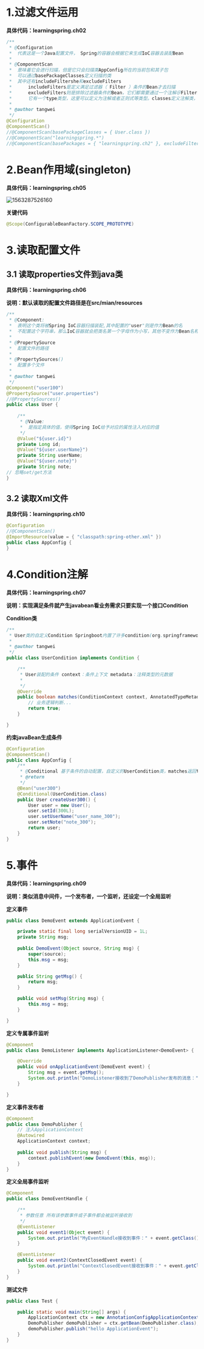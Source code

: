 # 1.过滤文件运用

**具体代码：learningspring.ch02**

```java
/**
 * @Configuration 
 * 	代表这是一个Java配置文件， Spring的容器会根据它来生成IoC容器去装配Bean
 * 
 * @ComponentScan 
 * 	意味着它会进行扫描，但是它只会扫描类AppConfig所在的当前包和其子包
 *	可以通过basePackageClasses定义扫描的类
 *	其中还有includeFiltershe和excludeFilters
 *		includeFilters是定义满足过滤器（ Filter ）条件的Bean才去扫描
 *		excludeFilters则是排除过滤器条件的Bean，它们都需要通过一个注解＠Filter去定义，
 *		它有一个type类型，这里可以定义为注解或者正则式等类型。classes定义注解类，pattern定义正则式类。
 * 
 * @author tangwei
 */
@Configuration
@ComponentScan()
//@ComponentScan(basePackageClasses = { User.class })
//@ComponentScan("learningspring.*")
//@ComponentScan(basePackages = { "learningspring.ch2" }, excludeFilters = { @Filter(classes = { Service.class }) })
```

# 2.Bean作用域(singleton)

**具体代码：learningspring.ch05**

![1563287526160](assets/1563287526160.png)

**关键代码**

```java
@Scope(ConfigurableBeanFactory.SCOPE_PROTOTYPE)
```

# 3.读取配置文件

## 3.1 读取properties文件到java类

**具体代码：learningspring.ch06**

**说明：默认读取的配置文件路径是在src/mian/resources**

```java
/**
 * @Component:
 * 	表明这个类将被Spring IoC容器扫描装配,其中配置的"user"则是作为Bean的名
 * 	不配置这个字符串，那么IoC容器就会把类名第一个字母作为小写，其他不变作为Bean名称放入到IoC容器中
 * 
 * @PropertySource
 * 	配置文件的路径
 * 
 * @PropertySources()
 * 	配置多个文件
 * 
 * @author tangwei
 */
@Component("user100")
@PropertySource("user.properties")
//@PropertySources()
public class User {
	
	/**
	 * @Value:
	 * 	是指定具体的值，使得Spring IoC给予对应的属性注入对应的值
	 */
	@Value("${user.id}")
	private Long id;
	@Value("${user.userName}")
	private String userName;
	@Value("${user.note}")
	private String note;
// 忽略set/get方法
}
```

## 3.2 读取Xml文件

**具体代码：learningspring.ch10**

```java
@Configuration
//@ComponentScan()
@ImportResource(value = { "classpath:spring-other.xml" })
public class AppConfig {
}
```



# 4.Condition注解

**具体代码：learningspring.ch07**

**说明：实现满足条件就产生javabean看业务需求只要实现一个接口Condition**



**Condition类**

```java
/**
 * User类的自定义Condition Springboot内置了许多condition(org.springframework.boot.autoconfigure.condition) 实战开发中，可以直接使用，无需再定义去开发
 * 
 * @author tangwei
 */
public class UserCondition implements Condition {

    /**
     * User装配的条件 context：条件上下文 metadata：注释类型的元数据
     * 
     */
    @Override
    public boolean matches(ConditionContext context, AnnotatedTypeMetadata metadata) {
        // 业务逻辑判断...
        return true;
    }

}
```



**约束javaBean生成条件**

```java
@Configuration
@ComponentScan()
public class AppConfig {
    /**
     * @Conditional 基于条件的自动配置，自定义的UserCondition类，matches返回true才装配
     * @return
     */
    @Bean("user300")
    @Conditional(UserCondition.class)
    public User createUser300() {
        User user = new User();
        user.setId(300L);
        user.setUserName("user_name_300");
        user.setNote("note_300");
        return user;
    }
}
```

# 5.事件

**具体代码：learningspring.ch09**

**说明：类似消息中间件，一个发布者，一个监听，还设定一个全局监听**



**定义事件**

```java
public class DemoEvent extends ApplicationEvent {

	private static final long serialVersionUID = 1L;
	private String msg;
	
	public DemoEvent(Object source, String msg) {
		super(source);
		this.msg = msg;
	}

	public String getMsg() {
		return msg;
	}

	public void setMsg(String msg) {
		this.msg = msg;
	}

}	
```



**定义专属事件监听**

```java
@Component
public class DemoListener implements ApplicationListener<DemoEvent> {

	@Override
	public void onApplicationEvent(DemoEvent event) {
		String msg = event.getMsg();
		System.out.println("DemoListener接收到了DemoPublisher发布的消息：" + msg);
	}

}
```



**定义事件发布者**

```java
@Component
public class DemoPublisher {
	// 注入ApplicationContext
	@Autowired
	ApplicationContext context;
	
	public void publish(String msg) {
		context.publishEvent(new DemoEvent(this, msg));
	}
}
```



**定义全局事件监听**

```java
@Component
public class DemoEventHandle {

    /**
     * 参数任意 所有该参数事件或子事件都会被监听接收到
     */
    @EventListener
    public void event1(Object event) {
        System.out.println("MyEventHandle接收到事件：" + event.getClass());
    }

    @EventListener
    public void event2(ContextClosedEvent event) {
        System.out.println("ContextClosedEvent接收到事件：" + event.getClass());
    }
}
```



**测试文件**

```java
public class Test {

	public static void main(String[] args) {
		ApplicationContext ctx = new AnnotationConfigApplicationContext(AppConfig.class);
		DemoPublisher demoPublisher = ctx.getBean(DemoPublisher.class);
		demoPublisher.publish("hello ApplicationEvent");
	}
}
```



